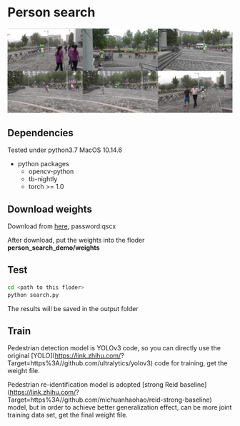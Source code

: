 Person search
===============

<img src="show.jpg" width="900px"/>

## Dependencies

Tested under python3.7  MacOS 10.14.6

- python packages
  - opencv-python
  - tb-nightly
  - torch >= 1.0

## Download weights
Download from [here](https://pan.zju.edu.cn/share/6820e9685ffdb4cae86e9f25c0), password:qscx

After download, put the weights into the floder **person_search_demo/weights**

Test
--------

```bash
cd <path to this floder>
python search.py
```

The results will be saved in the output folder

## Train

Pedestrian detection model is YOLOv3 code, so you can directly use the original [YOLO](https://link.zhihu.com/? Target=https%3A//github.com/ultralytics/yolov3) code for training, get the weight file.

Pedestrian re-identification model is adopted [strong Reid baseline](https://link.zhihu.com/? Target=https%3A//github.com/michuanhaohao/reid-strong-baseline) model, but in order to achieve better generalization effect, can be more joint training data set, get the final weight file.

